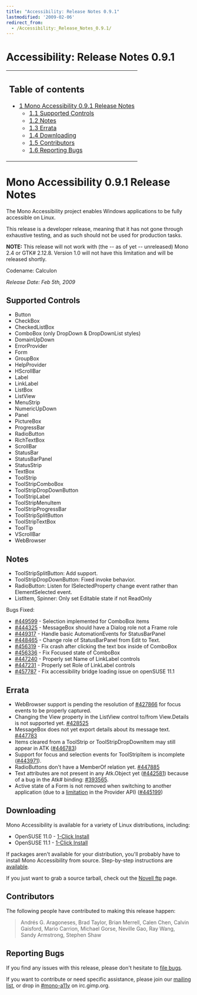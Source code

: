 ```yaml
---
title: "Accessibility: Release Notes 0.9.1"
lastmodified: '2009-02-06'
redirect_from:
  - /Accessibility:_Release_Notes_0.9.1/
---
```


Accessibility: Release Notes 0.9.1
==================================

<table>
<col width="100%" />
<tbody>
<tr class="odd">
<td align="left"><h2>Table of contents</h2>
<ul>
<li><a href="#mono-accessibility-091-release-notes">1 Mono Accessibility 0.9.1 Release Notes</a>
<ul>
<li><a href="#supported-controls">1.1 Supported Controls</a></li>
<li><a href="#notes">1.2 Notes</a></li>
<li><a href="#errata">1.3 Errata</a></li>
<li><a href="#downloading">1.4 Downloading</a></li>
<li><a href="#contributors">1.5 Contributors</a></li>
<li><a href="#reporting-bugs">1.6 Reporting Bugs</a></li>
</ul></li>
</ul></td>
</tr>
</tbody>
</table>

Mono Accessibility 0.9.1 Release Notes
======================================

The Mono Accessibility project enables Windows applications to be fully accessible on Linux.

This release is a developer release, meaning that it has not gone through exhaustive testing, and as such should not be used for production tasks.

**NOTE:** This release will not work with (the -- as of yet -- unreleased) Mono 2.4 or GTK# 2.12.8. Version 1.0 will not have this limitation and will be released shortly.

Codename: Calculon

*Release Date: Feb 5th, 2009*

Supported Controls
------------------

-   Button
-   CheckBox
-   CheckedListBox
-   ComboBox (only DropDown & DropDownList styles)
-   DomainUpDown
-   ErrorProvider
-   Form
-   GroupBox
-   HelpProvider
-   HScrollBar
-   Label
-   LinkLabel
-   ListBox
-   ListView
-   MenuStrip
-   NumericUpDown
-   Panel
-   PictureBox
-   ProgressBar
-   RadioButton
-   RichTextBox
-   ScrollBar
-   StatusBar
-   StatusBarPanel
-   StatusStrip
-   TextBox
-   ToolStrip
-   ToolStripComboBox
-   ToolStripDropDownButton
-   ToolStripLabel
-   ToolStripMenuItem
-   ToolStripProgressBar
-   ToolStripSplitButton
-   ToolStripTextBox
-   ToolTip
-   VScrollBar
-   WebBrowser

Notes
-----

-   ToolStripSplitButton: Add support.
-   ToolStripDropDownButton: Fixed invoke behavior.
-   RadioButton: Listen for ISelectedProperty change event rather than ElementSelected event.
-   ListItem, Spinner: Only set Editable state if not ReadOnly

Bugs Fixed:

-   [#449599](https://bugzilla.novell.com/show_bug.cgi?id=449599) - Selection implemented for ComboBox items
-   [#444325](https://bugzilla.novell.com/show_bug.cgi?id=444325) - MessageBox should have a Dialog role not a Frame role
-   [#449317](https://bugzilla.novell.com/show_bug.cgi?id=449317) - Handle basic AutomationEvents for StatusBarPanel
-   [#448465](https://bugzilla.novell.com/show_bug.cgi?id=448465) - Change role of StatusBarPanel from Edit to Text.
-   [#456319](https://bugzilla.novell.com/show_bug.cgi?id=456319) - Fix crash after clicking the text box inside of ComboBox
-   [#456336](https://bugzilla.novell.com/show_bug.cgi?id=456336) - Fix Focused state of ComboBox
-   [#447240](https://bugzilla.novell.com/show_bug.cgi?id=447240) - Properly set Name of LinkLabel controls
-   [#447231](https://bugzilla.novell.com/show_bug.cgi?id=447231) - Properly set Role of LinkLabel controls
-   [#457787](https://bugzilla.novell.com/show_bug.cgi?id=457787) - Fix accessibility bridge loading issue on openSUSE 11.1

Errata
------

-   WebBrowser support is pending the resolution of [#427866](https://bugzilla.novell.com/show_bug.cgi?id=427866) for focus events to be properly captured.
-   Changing the View property in the ListView control to/from View.Details is not supported yet. [#428525](https://bugzilla.novell.com/show_bug.cgi?id=428525)
-   MessageBox does not yet export details about its message text. [#447783](https://bugzilla.novell.com/show_bug.cgi?id=447783)
-   Items cleared from a ToolStrip or ToolStripDropDownItem may still appear in ATK ([#446783](https://bugzilla.novell.com/show_bug.cgi?id=446783))
-   Support for focus and selection events for ToolStripItem is incomplete ([#443971](https://bugzilla.novell.com/show_bug.cgi?id=443971)).
-   RadioButtons don't have a MemberOf relation yet. [#447885](https://bugzilla.novell.com/show_bug.cgi?id=447885)
-   Text attributes are not present in any Atk.Object yet ([#442581](https://bugzilla.novell.com/show_bug.cgi?id=442581)) because of a bug in the Atk# binding: [#393565](https://bugzilla.novell.com/show_bug.cgi?id=393565).
-   Active state of a Form is not removed when switching to another application (due to a [limitation](/archived/accessibility_specification_notes/#feature-requests) in the Provider API) ([#445199](https://bugzilla.novell.com/show_bug.cgi?id=445199))

Downloading
-----------

Mono Accessibility is available for a variety of Linux distributions, including:

-   OpenSUSE 11.0 - [1-Click Install](http://download.opensuse.org/repositories/Mono:/UIA/MonoPreviewOpenSUSE_11.0/mono-uia.ymp)
-   OpenSUSE 11.1 - [1-Click Install](http://download.opensuse.org/repositories/Mono:/UIA/MonoPreviewOpenSUSE_11.1/mono-uia.ymp)

If packages aren't available for your distribution, you'll probably have to install Mono Accessibility from source. Step-by-step instructions are [available](/Accessibility:_Installing_From_Source).

If you just want to grab a source tarball, check out the [Novell ftp](ftp://ftp.novell.com/pub/mono/uia/) page.

Contributors
------------

The following people have contributed to making this release happen:

> Andrés G. Aragoneses, Brad Taylor, Brian Merrell, Calen Chen, Calvin Gaisford, Mario Carrion, Michael Gorse, Neville Gao, Ray Wang, Sandy Armstrong, Stephen Shaw

Reporting Bugs
--------------

If you find any issues with this release, please don't hesitate to [file bugs](https://bugzilla.novell.com/enter_bug.cgi?product=UI%20Automation).

If you want to contribute or need specific assistance, please join our [mailing list](http://forge.novell.com/mailman/listinfo/mono-a11y), or drop in [#mono-a11y](irc://irc.gimp.org/mono-a11y) on irc.gimp.org.

